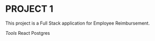 # PROJECT 1

This project is a Full Stack application for Employee Reimbursement. 

*Tools*
React 
Postgres


